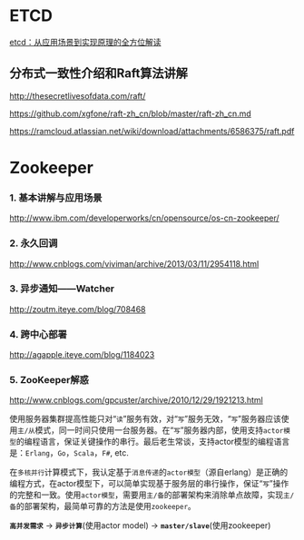 
ETCD
====

[etcd：从应用场景到实现原理的全方位解读](http://www.infoq.com/cn/articles/etcd-interpretation-application-scenario-implement-principle)


## 分布式一致性介绍和Raft算法讲解

http://thesecretlivesofdata.com/raft/

https://github.com/xgfone/raft-zh_cn/blob/master/raft-zh_cn.md

https://ramcloud.atlassian.net/wiki/download/attachments/6586375/raft.pdf


Zookeeper
=========

### 1. 基本讲解与应用场景
http://www.ibm.com/developerworks/cn/opensource/os-cn-zookeeper/

### 2. 永久回调
http://www.cnblogs.com/viviman/archive/2013/03/11/2954118.html

### 3. 异步通知——Watcher
http://zoutm.iteye.com/blog/708468

### 4. 跨中心部署
http://agapple.iteye.com/blog/1184023

### 5. ZooKeeper解惑
http://www.cnblogs.com/gpcuster/archive/2010/12/29/1921213.html

使用服务器集群提高性能只对“`读`”服务有效，对“`写`”服务无效，“`写`”服务器应该使用`主/从`模式，同一时间只使用一台服务器。在“`写`”服务器内部，使用支持`actor模型`的编程语言，保证关键操作的串行。最后老生常谈，支持actor模型的编程语言是：`Erlang`，`Go`，`Scala`，`F#`, etc.

在`多核并行`计算模式下，我认定基于`消息传递`的`actor模型`（源自erlang）是正确的编程方式，在actor模型下，可以简单实现基于服务层的串行操作，保证“`写`”操作的完整和一致。使用`actor模型`，需要用`主/备`的部署架构来消除单点故障，实现`主/备`的部署架构，最简单可靠的方法是使用`zookeeper`。

**`高并发需求`** -> **`异步计算`**(使用actor model) -> **`master/slave`**(使用zookeeper)

